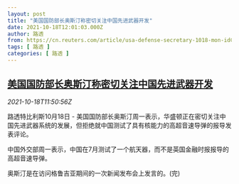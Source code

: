 ```yaml
---
layout: post
title: "美国国防部长奥斯汀称密切关注中国先进武器开发"
date: 2021-10-18T12:01:03.000Z
author: 路透
from: https://cn.reuters.com/article/usa-defense-secretary-1018-mon-idCNKBS2H817T
tags: [ 路透 ]
categories: [ 路透 ]
---
```

<!--1634558463000-->
[美国国防部长奥斯汀称密切关注中国先进武器开发](https://cn.reuters.com/article/usa-defense-secretary-1018-mon-idCNKBS2H817T)
------

<div>
<div><i>2021-10-18T11:50:56Z</i></div><p>路透特比利斯10月18日 - 美国国防部长奥斯汀周一表示，华盛顿正在密切关注中国先进武器系统的发展，但拒绝就中国测试了具有核能力的高超音速导弹的报导发表评论。</p><p>中国外交部周一表示，中国在7月测试了一个航天器，而不是英国金融时报报导的高超音速导弹。</p><p>奥斯汀是在访问格鲁吉亚期间的一次新闻发布会上发言的。(完)</p>
</div>
